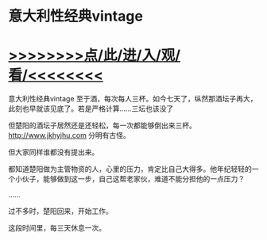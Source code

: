 # 意大利性经典vintage

# <a href="https://github.com/aihcr/keda/issues/1">>>>>>>>>点/此/进/入/观/看/<<<<<<<<</a>

意大利性经典vintage
至于酒，每次每人三杯。如今七天了，纵然那酒坛子再大，此刻也早就该见底了。若是严格计算……三坛也该没了

但楚阳的酒坛子居然还是还轻松，每一次都能够倒出来三杯。
http://www.jkhyjhu.com
分明有古怪。

但大家同样谁都没有提出来。

都知道楚阳做为主管物资的人，心里的压力，肯定比自己大得多。他年纪轻轻的一个小伙子，能够做到这一步，自己这帮老家伙，难道不能分担他的一点压力？

……

过不多时，楚阳回来，开始工作。

这段时间里，每三天休息一次。
